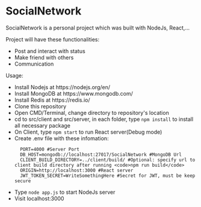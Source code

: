 # SocialNetwork
SocialNetwork is a personal project which was built with NodeJs, React,...

Project will have these functionalities:
<ul>
  <li>Post and interact with status</li>
  <li>Make friend with others</li>
  <li>Communication</li>
</ul>

Usage:
<ul>
  <li>Install Nodejs at https://nodejs.org/en/</li>
  <li>Install MongoDB at https://www.mongodb.com/</li>
  <li>Install Redis at https://redis.io/</li>
  <li>Clone this repository</li>
  <li>Open CMD/Terminal, change directory to repository's location</li>
  <li>cd to src/client and src/server, in each folder, type <code>npm install</code> to install all necessary package</li>
  <li>On Client, type <code>npm start</code> to run React server(Debug mode)</li>
  <li>
      Create .env file with these infomation:
    
      PORT=4000 #Server Port
      DB_HOST=mongodb://localhost:27017/SocialNetwork #MongoDB Url
      CLIENT_BUILD_DIRECTORY=../client/build/ #Optional: specify url to client build directory after running <code>npm run build</code>
      ORIGIN=http://localhost:3000 #React server
      JWT_TOKEN_SECRET=WriteSomethingHere #Secret for JWT, must be keep secure
  </li>
  <li>Type <code>node app.js</code> to start NodeJs server</li>
  <li>Visit localhost:3000</li>
</ul>

